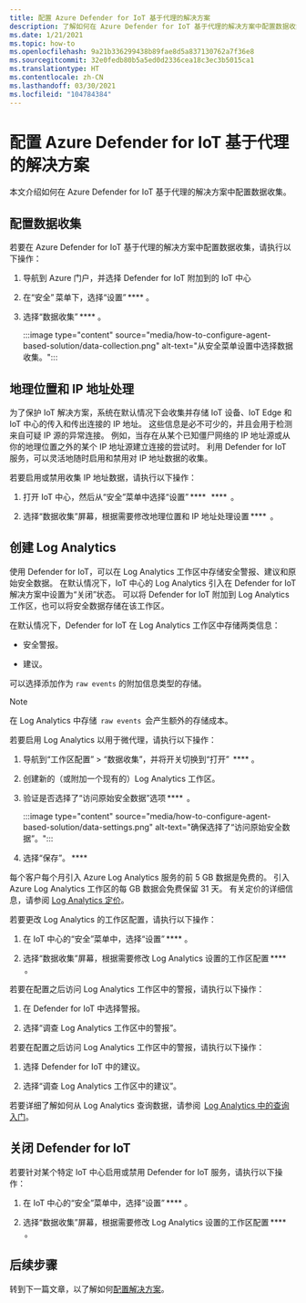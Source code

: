 ```yaml
---
title: 配置 Azure Defender for IoT 基于代理的解决方案
description: 了解如何在 Azure Defender for IoT 基于代理的解决方案中配置数据收集
ms.date: 1/21/2021
ms.topic: how-to
ms.openlocfilehash: 9a21b336299438b89fae8d5a837130762a7f36e8
ms.sourcegitcommit: 32e0fedb80b5a5ed0d2336cea18c3ec3b5015ca1
ms.translationtype: HT
ms.contentlocale: zh-CN
ms.lasthandoff: 03/30/2021
ms.locfileid: "104784384"
---
```

# <a name="configure-azure-defender-for-iot-agent-based-solution"></a>配置 Azure Defender for IoT 基于代理的解决方案  

本文介绍如何在 Azure Defender for IoT 基于代理的解决方案中配置数据收集。

## <a name="configure-data-collection"></a>配置数据收集

若要在 Azure Defender for IoT 基于代理的解决方案中配置数据收集，请执行以下操作： 

1. 导航到 Azure 门户，并选择 Defender for IoT 附加到的 IoT 中心 

1. 在“安全” 菜单下，选择“设置” **** 。 

1. 选择“数据收集” **** 。 

    :::image type="content" source="media/how-to-configure-agent-based-solution/data-collection.png" alt-text="从安全菜单设置中选择数据收集。":::

## <a name="geolocation-and-ip-address-handling"></a>地理位置和 IP 地址处理 

为了保护 IoT 解决方案，系统在默认情况下会收集并存储 IoT 设备、IoT Edge 和 IoT 中心的传入和传出连接的 IP 地址。 这些信息是必不可少的，并且会用于检测来自可疑 IP 源的异常连接。 例如，当存在从某个已知僵尸网络的 IP 地址源或从你的地理位置之外的某个 IP 地址源建立连接的尝试时。 利用 Defender for IoT 服务，可以灵活地随时启用和禁用对 IP 地址数据的收集。 

若要启用或禁用收集 IP 地址数据，请执行以下操作： 

1. 打开 IoT 中心，然后从“安全”菜单中选择“设置” ****   ****  。 

1. 选择“数据收集”屏幕，根据需要修改地理位置和 IP 地址处理设置 ****  。 

## <a name="log-analytics-creation"></a>创建 Log Analytics 

使用 Defender for IoT，可以在 Log Analytics 工作区中存储安全警报、建议和原始安全数据。 在默认情况下，IoT 中心的 Log Analytics 引入在 Defender for IoT 解决方案中设置为“关闭”状态。 可以将 Defender for IoT 附加到 Log Analytics 工作区，也可以将安全数据存储在该工作区。 

在默认情况下，Defender for IoT 在 Log Analytics 工作区中存储两类信息：
 
- 安全警报。

- 建议。 

可以选择添加作为 `raw events` 的附加信息类型的存储。 

> [!Note] 
> 在 Log Analytics 中存储  `raw events`  会产生额外的存储成本。 

若要启用 Log Analytics 以用于微代理，请执行以下操作： 

1. 导航到“工作区配置” > “数据收集”，并将开关切换到“打开”  **** 。 

1. 创建新的（或附加一个现有的）Log Analytics 工作区。 

1. 验证是否选择了“访问原始安全数据”选项 ****  。  

    :::image type="content" source="media/how-to-configure-agent-based-solution/data-settings.png" alt-text="确保选择了“访问原始安全数据”。":::

1. 选择“保存”。 ****

每个客户每个月引入 Azure Log Analytics 服务的前 5 GB 数据是免费的。 引入 Azure Log Analytics 工作区的每 GB 数据会免费保留 31 天。 有关定价的详细信息，请参阅 [Log Analytics 定价](https://azure.microsoft.com/pricing/details/monitor/)。 

若要更改 Log Analytics 的工作区配置，请执行以下操作： 

1. 在 IoT 中心的“安全”菜单中，选择“设置” **** 。 

1. 选择“数据收集”屏幕，根据需要修改 Log Analytics 设置的工作区配置 ****  。 

若要在配置之后访问 Log Analytics 工作区中的警报，请执行以下操作：

1. 在 Defender for IoT 中选择警报。

1. 选择“调查 Log Analytics 工作区中的警报”。

若要在配置之后访问 Log Analytics 工作区中的警报，请执行以下操作：

1. 选择 Defender for IoT 中的建议。

1. 选择“调查 Log Analytics 工作区中的建议”。 
 
若要详细了解如何从 Log Analytics 查询数据，请参阅  [Log Analytics 中的查询入门](../azure-monitor/logs/get-started-queries.md)。 

## <a name="turn-off-defender-for-iot"></a>关闭 Defender for IoT 

若要针对某个特定 IoT 中心启用或禁用 Defender for IoT 服务，请执行以下操作： 

1. 在 IoT 中心的“安全”菜单中，选择“设置” **** 。

1. 选择“数据收集”屏幕，根据需要修改 Log Analytics 设置的工作区配置 ****  。

## <a name="next-steps"></a>后续步骤 

转到下一篇文章，以了解如何[配置解决方案](quickstart-configure-your-solution.md)。